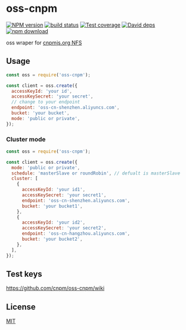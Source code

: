 oss-cnpm
========

[![NPM version][npm-image]][npm-url]
[![build status][travis-image]][travis-url]
[![Test coverage][coveralls-image]][coveralls-url]
[![David deps][david-image]][david-url]
[![npm download][download-image]][download-url]

[npm-image]: https://img.shields.io/npm/v/oss-cnpm.svg?style=flat-square
[npm-url]: https://npmjs.org/package/oss-cnpm
[travis-image]: https://img.shields.io/travis/cnpm/oss-cnpm.svg?style=flat-square
[travis-url]: https://travis-ci.org/cnpm/oss-cnpm
[coveralls-image]: https://img.shields.io/coveralls/cnpm/oss-cnpm.svg?style=flat-square
[coveralls-url]: https://coveralls.io/r/cnpm/oss-cnpm?branch=master
[david-image]: https://img.shields.io/david/cnpm/oss-cnpm.svg?style=flat-square
[david-url]: https://david-dm.org/cnpm/oss-cnpm
[download-image]: https://img.shields.io/npm/dm/oss-cnpm.svg?style=flat-square
[download-url]: https://npmjs.org/package/oss-cnpm

oss wraper for [cnpmjs.org NFS](https://github.com/cnpm/cnpmjs.org/wiki/NFS-Guide)

## Usage

```js
const oss = require('oss-cnpm');

const client = oss.create({
  accessKeyId: 'your id',
  accessKeySecret: 'your secret',
  // change to your endpoint
  endpoint: 'oss-cn-shenzhen.aliyuncs.com',
  bucket: 'your bucket',
  mode: 'public or private',
});
```

### Cluster mode

```js
const oss = require('oss-cnpm');

const client = oss.create({
  mode: 'public or private',
  schedule: 'masterSlave or roundRobin', // defualt is masterSlave
  cluster: [
    {
      accessKeyId: 'your id1',
      accessKeySecret: 'your secret1',
      endpoint: 'oss-cn-shenzhen.aliyuncs.com',
      bucket: 'your bucket1',
    },
    {
      accessKeyId: 'your id2',
      accessKeySecret: 'your secret2',
      endpoint: 'oss-cn-hangzhou.aliyuncs.com',
      bucket: 'your bucket2',
    },
  ],
});
```

## Test keys

https://github.com/cnpm/oss-cnpm/wiki

## License

[MIT](LICENSE)

